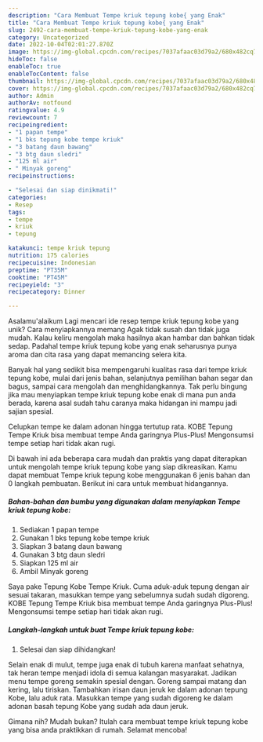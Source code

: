 ```yaml
---
description: "Cara Membuat Tempe kriuk tepung kobe{ yang Enak"
title: "Cara Membuat Tempe kriuk tepung kobe{ yang Enak"
slug: 2492-cara-membuat-tempe-kriuk-tepung-kobe-yang-enak
category: Uncategorized
date: 2022-10-04T02:01:27.870Z
image: https://img-global.cpcdn.com/recipes/7037afaac03d79a2/680x482cq70/tempe-kriuk-tepung-kobe-foto-resep-utama.jpg
hideToc: false
enableToc: true
enableTocContent: false
thumbnail: https://img-global.cpcdn.com/recipes/7037afaac03d79a2/680x482cq70/tempe-kriuk-tepung-kobe-foto-resep-utama.jpg
cover: https://img-global.cpcdn.com/recipes/7037afaac03d79a2/680x482cq70/tempe-kriuk-tepung-kobe-foto-resep-utama.jpg
author: Admin
authorAv: notfound
ratingvalue: 4.9
reviewcount: 7
recipeingredient:
- "1 papan tempe"
- "1 bks tepung kobe tempe kriuk"
- "3 batang daun bawang"
- "3 btg daun sledri"
- "125 ml air"
- " Minyak goreng"
recipeinstructions:

- "Selesai dan siap dinikmati!"
categories:
- Resep
tags:
- tempe
- kriuk
- tepung

katakunci: tempe kriuk tepung 
nutrition: 175 calories
recipecuisine: Indonesian
preptime: "PT35M"
cooktime: "PT45M"
recipeyield: "3"
recipecategory: Dinner

---
```



Asalamu'alaikum Lagi mencari ide resep tempe kriuk tepung kobe yang unik? Cara menyiapkannya memang Agak tidak susah dan tidak juga mudah. Kalau keliru mengolah maka hasilnya akan hambar dan bahkan tidak sedap. Padahal tempe kriuk tepung kobe yang enak seharusnya punya aroma dan cita rasa yang dapat memancing selera kita.


Banyak hal yang sedikit bisa mempengaruhi kualitas rasa dari tempe kriuk tepung kobe, mulai dari jenis bahan, selanjutnya pemilihan bahan segar dan bagus, sampai cara mengolah dan menghidangkannya. Tak perlu bingung jika mau menyiapkan tempe kriuk tepung kobe enak di mana pun anda berada, karena asal sudah tahu caranya maka hidangan ini mampu jadi sajian spesial.

Celupkan tempe ke dalam adonan hingga tertutup rata. KOBE Tepung Tempe Kriuk bisa membuat tempe Anda garingnya Plus-Plus! Mengonsumsi tempe setiap hari tidak akan rugi.


Di bawah ini ada beberapa cara mudah dan praktis yang dapat diterapkan untuk mengolah tempe kriuk tepung kobe yang siap dikreasikan. Kamu dapat membuat Tempe kriuk tepung kobe menggunakan 6 jenis bahan dan 0 langkah pembuatan. Berikut ini cara untuk membuat hidangannya.

<!--inarticleads1-->

##### Bahan-bahan dan bumbu yang digunakan dalam menyiapkan Tempe kriuk tepung kobe:

1. Sediakan 1 papan tempe
1. Gunakan 1 bks tepung kobe tempe kriuk
1. Siapkan 3 batang daun bawang
1. Gunakan 3 btg daun sledri
1. Siapkan 125 ml air
1. Ambil  Minyak goreng


Saya pake Tepung Kobe Tempe Kriuk. Cuma aduk-aduk tepung dengan air sesuai takaran, masukkan tempe yang sebelumnya sudah sudah digoreng. KOBE Tepung Tempe Kriuk bisa membuat tempe Anda garingnya Plus-Plus! Mengonsumsi tempe setiap hari tidak akan rugi. 

<!--inarticleads2-->

##### Langkah-langkah untuk buat Tempe kriuk tepung kobe:


1. Selesai dan siap dihidangkan!

Selain enak di mulut, tempe juga enak di tubuh karena manfaat sehatnya, tak heran tempe menjadi idola di semua kalangan masyarakat. Jadikan menu tempe goreng semakin spesial dengan. Goreng sampai matang dan kering, lalu tiriskan. Tambahkan irisan daun jeruk ke dalam adonan tepung Kobe, lalu aduk rata. Masukkan tempe yang sudah digoreng ke dalam adonan basah tepung Kobe yang sudah ada daun jeruk. 

Gimana nih? Mudah bukan? Itulah cara membuat tempe kriuk tepung kobe yang bisa anda praktikkan di rumah. Selamat mencoba!
